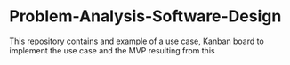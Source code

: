 # Problem-Analysis-Software-Design
This repository contains and example of a use case, Kanban board to implement the use case and the MVP resulting from this
